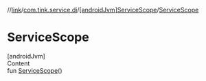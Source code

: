 //[link](../../index.md)/[com.tink.service.di](../index.md)/[[androidJvm]ServiceScope](index.md)/[ServiceScope](-service-scope.md)



# ServiceScope  
[androidJvm]  
Content  
fun [ServiceScope](-service-scope.md)()  



